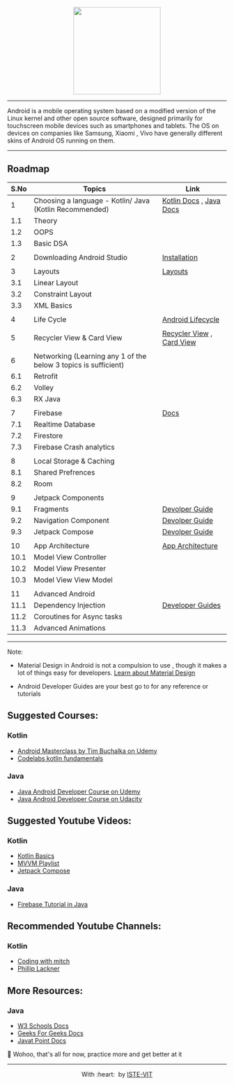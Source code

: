 <p align="center">
 <img src="https://i.ytimg.com/vi/l2UDgpLz20M/maxresdefault.jpg" height="200"> <br> 
</p>

---
  
Android is a mobile operating system based on a modified version of the Linux kernel and other open source software, designed primarily for touchscreen mobile devices such as smartphones and tablets. 
The OS on devices on companies like Samsung, Xiaomi , Vivo have generally different skins of Android OS running on them.


---

## Roadmap

| S.No | Topics|Link|
|------|-------|----|
|1|Choosing a language - Kotlin/ Java (Kotlin Recommended)| [Kotlin Docs](https://kotlinlang.org/docs/getting-started.html) , [Java Docs](https://dev.java/learn/)|
|1.1|Theory||
|1.2|OOPS||
|1.3|Basic DSA||
|||
|2|Downloading Android Studio|[Installation](https://developer.android.com/studio/install)|
|||
|3|Layouts|[Layouts](https://developer.android.com/guide/topics/ui/declaring-layout)|
|3.1|Linear Layout||
|3.2|Constraint Layout||
|3.3|XML Basics|
|||
|4| Life Cycle|[Android Lifecycle](https://developer.android.com/guide/components/activities/activity-lifecycle)|
|||
|5| Recycler View & Card View|[Recycler View](https://developer.android.com/guide/topics/ui/layout/recyclerview) , [Card View](https://developer.android.com/guide/topics/ui/layout/cardview)|
|||
|6|Networking (Learning any 1  of the below 3 topics is sufficient)||
|6.1|Retrofit||
|6.2|Volley||
|6.3|RX Java||
|||
|7|Firebase|[Docs](https://firebase.google.com/docs/android/setup)|
|7.1|Realtime Database||
|7.2|Firestore||
|7.3|Firebase Crash analytics||
|||
|8|Local Storage & Caching||
|8.1|Shared Prefrences||
|8.2|Room||
|||
|9|Jetpack Components||
|9.1|Fragments|[Devolper Guide](https://developer.android.com/guide/fragments)|
|9.2|Navigation Component|[Devolper Guide](https://developer.android.com/guide/navigation)|
|9.3|Jetpack Compose|[Devolper Guide](https://developer.android.com/jetpack/compose)|
|||
|10|App Architecture|[App Architecture](https://developer.android.com/topic/architecture)|
|10.1|Model View Controller||
|10.2|Model View Presenter||
|10.3|Model View View Model||
|||
|11|Advanced Android||
|11.1|Dependency Injection|[Developer Guides](https://developer.android.com/training/dependency-injection)|
|11.2|Coroutines for Async tasks||
|11.3|Advanced Animations||

---

Note: 
- Material Design in Android is not a compulsion to use , though it makes a lot of things easy for developers.
[Learn about Material Design ](https://material.io/develop)

- Android Developer Guides are your best go to for any reference or tutorials


## Suggested Courses:
### Kotlin
- [Android Masterclass by Tim Buchalka on Udemy](https://www.udemy.com/course/android-oreo-kotlin-app-masterclass/)
- [Codelabs kotlin fundamentals](https://developer.android.com/courses/kotlin-android-fundamentals/toc)

### Java 
- [Java Android Developer Course on Udemy](https://www.udemy.com/course/the-complete-android-oreo-developer-course/)
- [Java Android Developer Course on Udacity](https://classroom.udacity.com/courses/ud851)


## Suggested Youtube Videos:
### Kotlin

- [Kotlin Basics](https://youtube.com/playlist?list=PLQkwcJG4YTCRSQikwhtoApYs9ij_Hc5Z9)
- [MVVM Playlist](https://www.youtube.com/playlist?list=PLk7v1Z2rk4hjVaZ8DZKe8iT9RIM9OUrwp)
- [Jetpack Compose](https://www.youtube.com/playlist?list=PLgCYzUzKIBE_I0_tU5TvkfQpnmrP_9XV8)

### Java
- [Firebase Tutorial in Java](https://www.youtube.com/watch?v=HYzw8LFvmw4&list=PLS1QulWo1RIbKsL9GqxOLbToLNFFQFJW)

## Recommended Youtube Channels:
### Kotlin

- [Coding with mitch](https://www.youtube.com/c/CodingWithMitch)
- [Phillip Lackner](https://www.youtube.com/c/PhilippLackner)

## More Resources:
### Java
- [W3 Schools Docs](https://www.w3schools.com/java/)
- [Geeks For Geeks Docs](https://www.geeksforgeeks.org/java/)
- [Javat Point Docs](https://www.javatpoint.com/java-tutorial)

🎉 Wohoo, that's all for now, practice more and get better at it

---
<p align="center">
	With :heart: &nbsp;by <a href="https://istevit.in/" target="_blank">ISTE-VIT</a>
</p>
	
